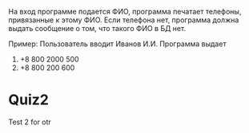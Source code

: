 На вход программе подается ФИО, программа печатает телефоны, привязанные к этому ФИО.
Если телефона нет, программа должна выдать сообщение о том, что такого ФИО в БД нет.

Пример:
Пользователь вводит
Иванов И.И.
Программа выдает
1. +8 800 2000 500
2. +8 800 200 600

# Quiz2
Test 2 for otr
